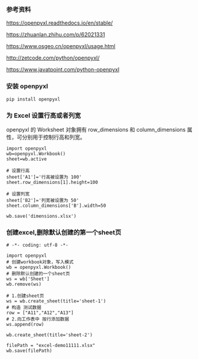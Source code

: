 ### 参考资料

https://openpyxl.readthedocs.io/en/stable/

https://zhuanlan.zhihu.com/p/62021331

https://www.osgeo.cn/openpyxl/usage.html

http://zetcode.com/python/openpyxl/

https://www.javatpoint.com/python-openpyxl

### 安装 openpyxl

```
pip install openpyxl
```


### 为 Excel 设置行高或者列宽

openpyxl 的 Worksheet 对象拥有 row_dimensions 和 column_dimensions 属性，可分别用于控制行高和列宽。

```
import openpyxl
wb=openpyxl.Workbook()
sheet=wb.active

# 设置行高
sheet['A1']='行高被设置为 100'
sheet.row_dimensions[1].height=100

# 设置列宽
sheet['B2']='列宽被设置为 50'
sheet.column_dimensions['B'].width=50

wb.save('dimensions.xlsx')

```


### 创建excel,删除默认创建的第一个sheet页

```
# -*- coding: utf-8 -*-

import openpyxl
# 创建workbook对象，写入模式
wb = openpyxl.Workbook()
# 删除默认创建的一个sheet页
ws = wb['Sheet']
wb.remove(ws)

# 1.创建sheet页
ws = wb.create_sheet(title='sheet-1')
# 构造 测试数据
row = ["A11","A12","A13"]
# 2.向工作表中 按行添加数据
ws.append(row)

wb.create_sheet(title='sheet-2')

filePath = "excel-demo11111.xlsx"
wb.save(filePath)
```
